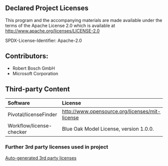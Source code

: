 ## Declared Project Licenses

This program and the accompanying materials are made available under the terms
of the Apache License 2.0 which is available at
http://www.apache.org/licenses/LICENSE-2.0

SPDX-License-Identifier: Apache-2.0

## Contributors:
*   Robert Bosch GmbH
*   Microsoft Corporation

## Third-party Content

| Software                 | License                                                                                                          |
| :------------------------| :--------------------------------------------------------------------------------------------------------------- |
| Pivotal/licenseFinder    | http://www.opensource.org/licenses/mit-license                                                                   |
| Workflow/license-checker | Blue Oak Model License, version 1.0.0.                                                                           |

### Further 3rd party licenses used in project
[Auto-generated 3rd party licenses](./NOTICE-3RD-PARTY-CONTENT.md)
